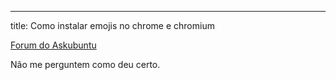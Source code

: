 ---
title: Como instalar emojis no chrome e chromium 


[Forum do Askubuntu](https://askubuntu.com/questions/1029661/18-04-color-emoji-not-showing-up-at-all-in-chrome-only-partially-in-firefox)

Não me perguntem como deu certo.